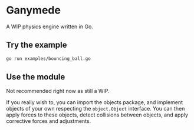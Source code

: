 # Ganymede
A WIP physics engine written in Go.

## Try the example

```sh
go run examples/bouncing_ball.go
```

## Use the module
Not recommended right now as still a WIP.

If you really wish to, you can import the objects package, and implement objects of your own respecting the `object.Object` interface. You can then apply forces to these objects, detect collisions between objects, and apply corrective forces and adjustments.
